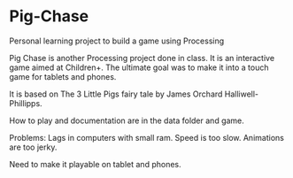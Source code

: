 # Pig-Chase
Personal learning project to build a game using Processing


Pig Chase is another Processing project done in class.
It is an interactive game aimed at Children+.
The ultimate goal was to make it into a touch game for tablets and phones.

It is based on The 3 Little Pigs fairy tale by  James Orchard Halliwell-Phillipps.

How to play and documentation are in the data folder and game.


Problems:
Lags in computers with small ram.
Speed is too slow.
Animations are too jerky.


Need to make it playable on tablet and phones.
